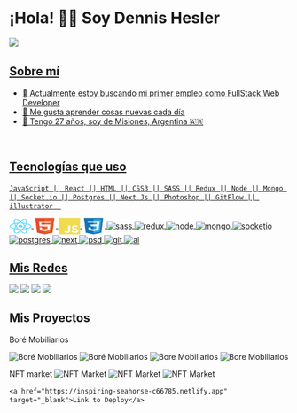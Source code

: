 ### <h1>¡Hola! 👨‍💻 Soy Dennis Hesler</h1>

<div align="left">
  <a href="https://github.com/Dennish02">
  
  <img height="140em" src="https://github-readme-stats.vercel.app/api/top-langs/?username=dennish02&layout=compact&langs_count=7&theme=dark"/>
</div>



  <h2>Sobre mí</h2>
 
- 🔭 Actualmente estoy buscando mi primer empleo como FullStack Web Developer
- 🌱 Me gusta aprender cosas nuevas cada día
- 💬 Tengo 27 años, soy de Misiones, Argentina 🇦🇷 



<div style="display:  inline_block"><br>
  <h2>Tecnologías que uso</h2>
  
  
  <div style="display: inline_block" height="30" width="40">
   
    JavaScript || React || HTML || CSS3 || SASS || Redux || Node || Mongo || Socket.io || Postgres || Next.Js || Photoshop || GitFlow || illustrator  
  </div>
 
   <img align="center" alt="React" height="30" width="40" src="https://raw.githubusercontent.com/devicons/devicon/master/icons/react/react-original.svg">
   <img align="center" alt="HTML" height="30" width="40" src="https://raw.githubusercontent.com/devicons/devicon/master/icons/html5/html5-original.svg">
  <img align="center"  alt="Js" height="30" width="40" src="https://raw.githubusercontent.com/devicons/devicon/master/icons/javascript/javascript-plain.svg">
  <img align="center" alt="CSS" height="30" width="40" src="https://raw.githubusercontent.com/devicons/devicon/master/icons/css3/css3-original.svg">
  
  <img src="https://cdn.jsdelivr.net/gh/devicons/devicon/icons/sass/sass-original.svg" alt="sass" height="30" width="40" align="center" />
  
  <img alt="redux" height="30" width="40" align="center" src="https://cdn.jsdelivr.net/gh/devicons/devicon/icons/redux/redux-original.svg" />
  
  <img alt="node" height="30" width="40" align="center" src="https://cdn.jsdelivr.net/gh/devicons/devicon/icons/nodejs/nodejs-original-wordmark.svg" />
  
  <img alt="mongo" height="30" width="40" align="center"  src="https://cdn.jsdelivr.net/gh/devicons/devicon/icons/mongodb/mongodb-original-wordmark.svg" />
  
 <img alt="socketio" height="30" width="40" align="center" src="https://cdn.jsdelivr.net/gh/devicons/devicon/icons/socketio/socketio-original.svg" />
 
  <img alt="postgres" height="30" width="40" align="center" src="https://cdn.jsdelivr.net/gh/devicons/devicon/icons/postgresql/postgresql-original.svg" />
 
  <img  alt="next" height="30" width="40" align="center"  src="https://cdn.jsdelivr.net/gh/devicons/devicon/icons/nextjs/nextjs-original-wordmark.svg" />
  
 <img alt="psd" height="30" width="40" align="center" src="https://cdn.jsdelivr.net/gh/devicons/devicon/icons/photoshop/photoshop-plain.svg" />
   
<img alt="git" height="30" width="40" align="center"  src="https://cdn.jsdelivr.net/gh/devicons/devicon/icons/git/git-original.svg" />

 <img alt="ai" height="30" width="40" align="center"  src="https://cdn.jsdelivr.net/gh/devicons/devicon/icons/illustrator/illustrator-plain.svg" />
     
  </div>
  
  ##
  <div> 
    <h2>Mis Redes</h2>
  
  <a href="https://www.instagram.com/hes.dennis/" target="_blank"><img src="https://img.shields.io/badge/-Instagram-%23E4405F?style=for-the-badge&logo=instagram&logoColor=white" target="_blank"></a>
 	<a href="https://www.twitch.tv/dennis_arg" target="_blank"><img src="https://img.shields.io/badge/Twitch-9146FF?style=for-the-badge&logo=twitch&logoColor=white" target="_blank"></a>
  <a href = "mailto:dennishesler02@gmail.com"><img src="https://img.shields.io/badge/-Gmail-%23333?style=for-the-badge&logo=gmail&logoColor=white" target="_blank"></a>
  <a href="https://www.linkedin.com/in/dennishesler/" target="_blank"><img src="https://img.shields.io/badge/-LinkedIn-%230077B5?style=for-the-badge&logo=linkedin&logoColor=white" target="_blank"></a> 
  
</div>
 
  <div>
    <h2>Mis Proyectos</h2>
    <p>Boré Mobiliarios</p>
    <img alt='Boré Mobiliarios' src='https://user-images.githubusercontent.com/44222925/172254752-28ba3431-5deb-4fee-9d9d-6a65b15dae5e.png'/>
    <img alt='Boré Mobiliarios' src='https://user-images.githubusercontent.com/44222925/172254916-ed1e621d-d7cf-4d6b-b007-6b7e4c1e8c35.png'/>
    <img alt='Bore Mobiliarios ' src='https://user-images.githubusercontent.com/44222925/172255275-5c2e99b6-6c86-47b2-9c8d-1139f019e5e4.png'/>
    <img alt='Bore Mobiliarios' src='https://user-images.githubusercontent.com/44222925/172255310-745318fd-048d-40bf-9545-7b2fc2454cf3.png'/>


  NFT market
    <img alt='NFT Market' src='https://user-images.githubusercontent.com/44222925/172255577-689a84d1-76f8-4472-b897-93a4b8ce1427.png' />
    <img alt='NFT Market' src='https://user-images.githubusercontent.com/44222925/172255817-79124c19-9b0c-4362-a081-86eab4dc93ac.png' />
    <img alt='NFT Market' src='https://user-images.githubusercontent.com/44222925/172255915-3a2d0b36-2f2c-4383-a5b7-0cd8bba24ebf.png' />
    
    

    <a href="https://inspiring-seahorse-c66785.netlify.app" target="_blank">Link to Deploy</a>
  </div>
